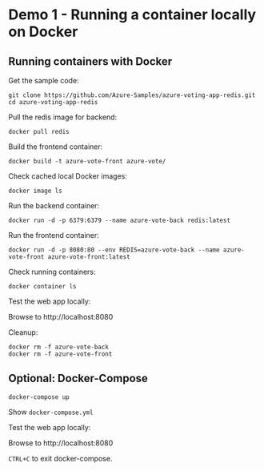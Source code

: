 # Demo 1 - Running a container locally on Docker

## Running containers with Docker

Get the sample code:

```
git clone https://github.com/Azure-Samples/azure-voting-app-redis.git
cd azure-voting-app-redis
```

Pull the redis image for backend:

```
docker pull redis
```

Build the frontend container:

```
docker build -t azure-vote-front azure-vote/
```

Check cached local Docker images:

```
docker image ls
```

Run the backend container:

```
docker run -d -p 6379:6379 --name azure-vote-back redis:latest
```

Run the frontend container:

```
docker run -d -p 8080:80 --env REDIS=azure-vote-back --name azure-vote-front azure-vote-front:latest
```

Check running containers:

```
docker container ls
```

Test the web app locally:

Browse to http://localhost:8080

Cleanup:

```
docker rm -f azure-vote-back
docker rm -f azure-vote-front
```

## Optional: Docker-Compose

```
docker-compose up
```

Show `docker-compose.yml`

Test the web app locally:

Browse to http://localhost:8080

`CTRL+C` to exit docker-compose.
